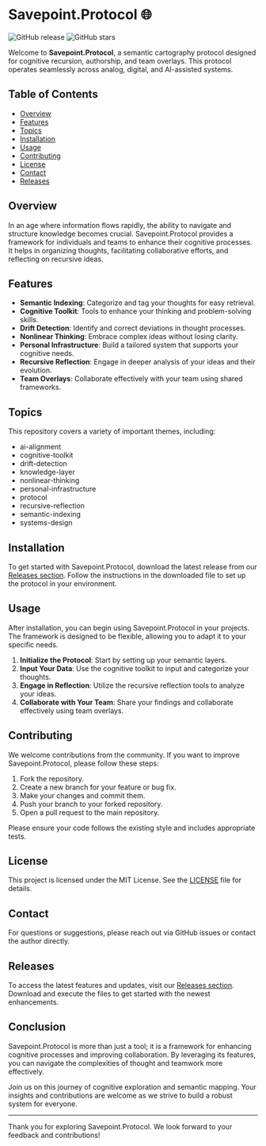 # Savepoint.Protocol 🌐

![GitHub release](https://img.shields.io/github/release/simonwang823/Savepoint.Protocol.svg)
![GitHub stars](https://img.shields.io/github/stars/simonwang823/Savepoint.Protocol.svg?style=social)

Welcome to **Savepoint.Protocol**, a semantic cartography protocol designed for cognitive recursion, authorship, and team overlays. This protocol operates seamlessly across analog, digital, and AI-assisted systems. 

## Table of Contents

- [Overview](#overview)
- [Features](#features)
- [Topics](#topics)
- [Installation](#installation)
- [Usage](#usage)
- [Contributing](#contributing)
- [License](#license)
- [Contact](#contact)
- [Releases](#releases)

## Overview

In an age where information flows rapidly, the ability to navigate and structure knowledge becomes crucial. Savepoint.Protocol provides a framework for individuals and teams to enhance their cognitive processes. It helps in organizing thoughts, facilitating collaborative efforts, and reflecting on recursive ideas.

## Features

- **Semantic Indexing**: Categorize and tag your thoughts for easy retrieval.
- **Cognitive Toolkit**: Tools to enhance your thinking and problem-solving skills.
- **Drift Detection**: Identify and correct deviations in thought processes.
- **Nonlinear Thinking**: Embrace complex ideas without losing clarity.
- **Personal Infrastructure**: Build a tailored system that supports your cognitive needs.
- **Recursive Reflection**: Engage in deeper analysis of your ideas and their evolution.
- **Team Overlays**: Collaborate effectively with your team using shared frameworks.

## Topics

This repository covers a variety of important themes, including:

- ai-alignment
- cognitive-toolkit
- drift-detection
- knowledge-layer
- nonlinear-thinking
- personal-infrastructure
- protocol
- recursive-reflection
- semantic-indexing
- systems-design

## Installation

To get started with Savepoint.Protocol, download the latest release from our [Releases section](https://github.com/simonwang823/Savepoint.Protocol/releases). Follow the instructions in the downloaded file to set up the protocol in your environment.

## Usage

After installation, you can begin using Savepoint.Protocol in your projects. The framework is designed to be flexible, allowing you to adapt it to your specific needs. 

1. **Initialize the Protocol**: Start by setting up your semantic layers.
2. **Input Your Data**: Use the cognitive toolkit to input and categorize your thoughts.
3. **Engage in Reflection**: Utilize the recursive reflection tools to analyze your ideas.
4. **Collaborate with Your Team**: Share your findings and collaborate effectively using team overlays.

## Contributing

We welcome contributions from the community. If you want to improve Savepoint.Protocol, please follow these steps:

1. Fork the repository.
2. Create a new branch for your feature or bug fix.
3. Make your changes and commit them.
4. Push your branch to your forked repository.
5. Open a pull request to the main repository.

Please ensure your code follows the existing style and includes appropriate tests.

## License

This project is licensed under the MIT License. See the [LICENSE](LICENSE) file for details.

## Contact

For questions or suggestions, please reach out via GitHub issues or contact the author directly.

## Releases

To access the latest features and updates, visit our [Releases section](https://github.com/simonwang823/Savepoint.Protocol/releases). Download and execute the files to get started with the newest enhancements.

## Conclusion

Savepoint.Protocol is more than just a tool; it is a framework for enhancing cognitive processes and improving collaboration. By leveraging its features, you can navigate the complexities of thought and teamwork more effectively. 

Join us on this journey of cognitive exploration and semantic mapping. Your insights and contributions are welcome as we strive to build a robust system for everyone.

---

Thank you for exploring Savepoint.Protocol. We look forward to your feedback and contributions!